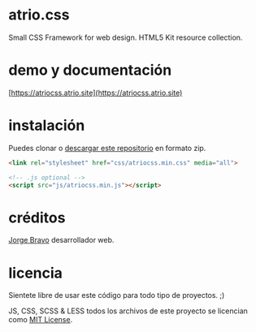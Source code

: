 atrio.css
====
Small CSS Framework for web design. HTML5 Kit resource collection.

demo y documentación
===
[https://atriocss.atrio.site](https://atriocss.atrio.site)


instalación
====
Puedes clonar o [descargar este repositorio](https://github.com/webestudio/atriocss/archive/master.zip) en formato zip.
```html
<link rel="stylesheet" href="css/atriocss.min.css" media="all">

<!-- .js optional -->
<script src="js/atriocss.min.js"></script>
```

créditos
===
[Jorge Bravo](https://twitter.com/webestudio) desarrollador web.


licencia
====
Sientete libre de usar este código para todo tipo de proyectos. ;)

JS, CSS, SCSS & LESS todos los archivos de este proyecto se licencian como [MIT License](/LICENSE.md).